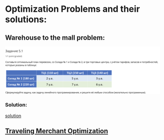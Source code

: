# Optimization Problems and their solutions:
## Warehouse to the mall problem:
![problem1](https://github.com/anton96vice/Portfolio/blob/main/Mathematics/Optimization/Problems/Warehouse-Mall/Screen%20Shot%202021-02-24%20at%203.17.34%20AM.png)
### Solution:
 [solution](https://github.com/anton96vice/Portfolio/blob/main/Mathematics/Optimization/Problems/Warehouse-Mall/optimize_1.py)

## [Traveling Merchant Optimization](https://github.com/anton96vice/Portfolio/blob/main/Mathematics/Optimization/Problems/Traveling_Merchant/README.md)
